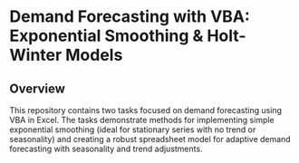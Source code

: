 # Demand Forecasting with VBA: Exponential Smoothing & Holt-Winter Models

## Overview
This repository contains two tasks focused on demand forecasting using VBA in Excel. The tasks demonstrate methods for implementing simple exponential smoothing (ideal for stationary series with no trend or seasonality) and creating a robust spreadsheet model for adaptive demand forecasting with seasonality and trend adjustments.
